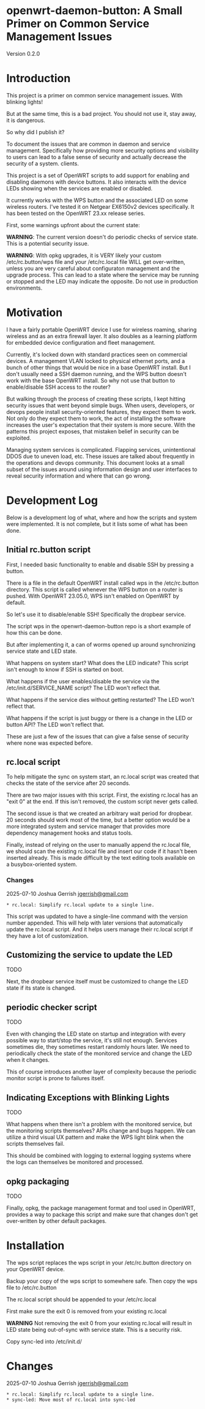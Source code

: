 # openwrt-daemon-button: A Small Primer on Common Service Management Issues #

Version 0.2.0

# Introduction #

This project is a primer on common service management issues.  With
blinking lights!

But at the same time, this is a bad project.  You should not use it,
stay away, it is dangerous.

So why did I publish it?

To document the issues that are common in daemon and service
management.  Specifically how providing more security options and
visibility to users can lead to a false sense of security and actually
decrease the security of a system.  clients.

This project is a set of OpenWRT scripts to add support for enabling
and disabling daemons with device buttons.  It also interacts with the
device LEDs showing when the services are enabled or disabled.

It currently works with the WPS button and the associated LED on some
wireless routers.  I've tested it on Netgear EX6150v2 devices
specifically.  It has been tested on the OpenWRT 23.xx release series.

First, some warnings upfront about the current state:

**WARNING**: The current version doesn't do periodic checks of service
  state.  This is a potential security issue.

**WARNING**: With opkg upgrades, it is VERY likely your custom
  /etc/rc.button/wps file and your /etc/rc.local file WILL get
  over-written, unless you are very careful about configuraton
  management and the upgrade process.  This can lead to a state where
  the service may be running or stopped and the LED may indicate the
  opposite.  Do not use in production environments.
  

# Motivation #

I have a fairly portable OpenWRT device I use for wireless roaming,
sharing wireless and as an extra firewall layer.  It also doubles as a
learning platform for embedded device configuration and fleet
management.

Currently, it's locked down with standard practices seen on commercial
devices.  A management VLAN locked to physical ethernet ports, and a
bunch of other things that would be nice in a base OpenWRT install.
But I don't usually need a SSH daemon running, and the WPS button
doesn't work with the base OpenWRT install.  So why not use that
button to enable/disable SSH access to the router?

But walking through the process of creating these scripts, I kept
hitting security issues that went beyond simple bugs.  When users,
developers, or devops people install security-oriented features, they
expect them to work.  Not only do they expect them to work, the act of
installing the software increases the user's expectation that their
system is more secure.  With the patterns this project exposes, that
mistaken belief in security can be exploited.

Managing system services is complicated.  Flapping services,
unintentional DDOS due to uneven load, etc.  These issues are talked
about frequently in the operations and devops community.  This
document looks at a small subset of the issues around using
information design and user interfaces to reveal security information
and where that can go wrong.


# Development Log #

Below is a development log of what, where and how the scripts and
system were implemented.  It is not complete, but it lists some of
what has been done.


## Initial rc.button script ##

First, I needed basic functionality to enable and disable SSH by
pressing a button.

There is a file in the default OpenWRT install called wps in the
/etc/rc.button directory.  This script is called whenever the WPS
button on a router is pushed.  With OpenWRT 23.05.0, WPS isn't enabled
on OpenWRT by default.

So let's use it to disable/enable SSH!  Specifically the dropbear service.

The script wps in the openwrt-daemon-button repo is a short example of
how this can be done.

But after implementing it, a can of worms opened up around
synchronizing service state and LED state.

What happens on system start?  What does the LED indicate?  This
script isn't enough to know if SSH is started on boot.

What happens if the user enables/disable the service via the
/etc/init.d/SERVICE_NAME script?  The LED won't reflect that.

What happens if the service dies without getting restarted?  The LED
won't reflect that.

What happens if the script is just buggy or there is a change in the
LED or button API?  The LED won't reflect that.

These are just a few of the issues that can give a false sense of
security where none was expected before.


## rc.local script ##

To help mitigate the sync on system start, an rc.local script was
created that checks the state of the service after 20 seconds.

There are two major issues with this script.  First, the existing
rc.local has an "exit 0" at the end.  If this isn't removed, the
custom script never gets called.

The second issue is that we created an arbitrary wait period for
dropbear.  20 seconds should work most of the time, but a better
option would be a more integrated system and service manager that
provides more dependency management hooks and status tools.

Finally, instead of relying on the user to manually append the
rc.local file, we should scan the existing rc.local file and insert
our code if it hasn't been inserted already.  This is made difficult
by the text editing tools available on a busybox-oriented system.

### Changes ###

2025-07-10  Joshua Gerrish  <jgerrish@gmail.com>

	* rc.local: Simplify rc.local update to a single line.

This script was updated to have a single-line command with the version
number appended.  This will help with later versions that
automatically update the rc.local script.  And it helps users manage
their rc.local script if they have a lot of customization.

## Customizing the service to update the LED ##

TODO

Next, the dropbear service itself must be customized to change the LED
state if its state is changed.


## periodic checker script ##

TODO

Even with changing the LED state on startup and integration with every
possible way to start/stop the service, it's still not enough.
Services sometimes die, they sometimes restart randomly hours later.
We need to periodically check the state of the monitored service and
change the LED when it changes.

This of course introduces another layer of complexity because the
periodic monitor script is prone to failures itself.


## Indicating Exceptions with Blinking Lights ##

TODO 

What happens when there isn't a problem with the monitored service,
but the monitoring scripts themselves?  APIs change and bugs happen.
We can utilize a third visual UX pattern and make the WPS light blink
when the scripts themselves fail.

This should be combined with logging to external logging systems where
the logs can themselves be monitored and processed.


## opkg packaging ##

TODO

Finally, opkg, the package management format and tool used in OpenWRT,
provides a way to package this script and make sure that changes don't
get over-written by other default packages.


# Installation #

The wps script replaces the wps script in your /etc/rc.button
directory on your OpenWRT device.

Backup your copy of the wps script to somewhere safe.  Then copy the
wps file to /etc/rc.button

The rc.local script should be appended to your /etc/rc.local

First make sure the exit 0 is removed from your existing rc.local

**WARNING** Not removing the exit 0 from your existing rc.local will result in
LED state being out-of-sync with service state.  This is a security risk.


Copy sync-led into /etc/init.d/


# Changes #

2025-07-10  Joshua Gerrish  <jgerrish@gmail.com>

	* rc.local: Simplify rc.local update to a single line.
	* sync-led: Move most of rc.local into sync-led
